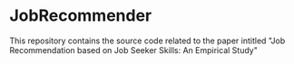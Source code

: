 # JobRecommender
This repository contains the source code related to the paper intitled "Job Recommendation based on Job Seeker Skills: An Empirical Study"
